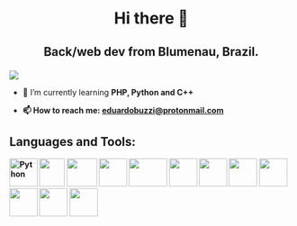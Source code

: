 # <p align="center">Hi there 👋<p>
## <p align="center">Back/web dev from Blumenau, Brazil.<p>
  
![](https://komarev.com/ghpvc/?username=edubuzzi&color=blue)
  
- 🌱 I’m currently learning <b>PHP, Python and C++<b>
  
- 📫 How to reach me: eduardobuzzi@protonmail.com
  
## Languages and Tools:
<p>
  <img src="https://cdn3.iconfinder.com/data/icons/logos-and-brands-adobe/512/267_Python-512.png" height="50px" width="50px" alt="Python">
  <img src="https://user-images.githubusercontent.com/42747200/46140125-da084900-c26d-11e8-8ea7-c45ae6306309.png" height="50px" width="45px" href="https://docs.microsoft.com/pt-br/cpp/cpp/">
  <img src="https://iconape.com/wp-content/files/hc/353261/png/353261.png" height="50px" width="54px" href="https://www.php.net/">
  <img src="https://styles.redditmedia.com/t5_2qh2d/styles/communityIcon_xagsn9nsaih61.png" height="50px" width="50px" href="https://pt.wikipedia.org/wiki/Bash">
  <img src="https://raw.githubusercontent.com/learnbr/html-css/master/logo.png" height="50px" width="68px" href="https://www.w3.org/standards/webdesign/htmlcss">
  <img src="https://upload.wikimedia.org/wikipedia/commons/thumb/9/99/Unofficial_JavaScript_logo_2.svg/1200px-Unofficial_JavaScript_logo_2.svg.png" height="50px" width="50px" href="https://pt.wikipedia.org/wiki/JavaScript">
  <img src="https://appmasters.io/static/mysql-logo-bab2c760c60f17191cb3a002e08a3dbf.png" height="50px" width="50px" href="https://www.mysql.com/">
  <img src="https://upload.wikimedia.org/wikipedia/commons/8/8d/Adobe_Fireworks_CS6_Icon.png" height="50px" width="50px" href="https://www.adobe.com/br/products/fireworks.html">
  <img src="https://agetintopc.com/wp-content/uploads/2021/01/Qt-Creator-Free-Download.png" height="50px" width="50px" href="https://doc.qt.io/qt-5/qtdesigner-manual.html">
  <img src="https://www.cursou.com.br/wp-content/uploads/2015/09/Curso-de-Wireshark.png" height="50px" width="50px" href="https://www.wireshark.org/">
  <img src="https://dashboard.snapcraft.io/site_media/appmedia/2016/03/nmap.png" height="50px" width="50px" href="https://nmap.org/">
  <img src="https://pbs.twimg.com/profile_images/580131056629735424/2ENTk2K2.png" height="50px" width="50px" href="https://www.metasploit.com/">
</p>
<!--
**edubuzzi/edubuzzi** is a ✨ _special_ ✨ repository because its `README.md` (this file) appears on your GitHub profile.

Here are some ideas to get you started:

- 🔭 I’m currently working on ...
- 🌱 I’m currently learning ...
- 👯 I’m looking to collaborate on ...
- 🤔 I’m looking for help with ...
- 💬 Ask me about ...
- 📫 How to reach me: ...
- 😄 Pronouns: ...
- ⚡ Fun fact: ...
-->
